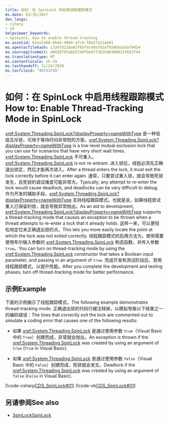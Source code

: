 ```yaml
---
title: 如何：在 SpinLock 中启用线程跟踪模式
ms.date: 03/30/2017
dev_langs:
- csharp
- vb
helpviewer_keywords:
- SpinLock, how to enable thread-tracking
ms.assetid: 62ee2e68-0bdd-4869-afc9-f0a57a11ae01
ms.openlocfilehash: c33978226a02f65fdc495762af9286ba2daf9454
ms.sourcegitcommit: d8020797a6657d0fbbdff362b80300815f682f94
ms.translationtype: HT
ms.contentlocale: zh-CN
ms.lasthandoff: 11/24/2020
ms.locfileid: "95723735"
---
```

# <a name="how-to-enable-thread-tracking-mode-in-spinlock"></a><span data-ttu-id="e0680-102">如何：在 SpinLock 中启用线程跟踪模式</span><span class="sxs-lookup"><span data-stu-id="e0680-102">How to: Enable Thread-Tracking Mode in SpinLock</span></span>

<span data-ttu-id="e0680-103"><xref:System.Threading.SpinLock?displayProperty=nameWithType> 是一种低级互斥锁，可用于等待时间非常短的方案。</span><span class="sxs-lookup"><span data-stu-id="e0680-103"><xref:System.Threading.SpinLock?displayProperty=nameWithType> is a low-level mutual exclusion lock that you can use for scenarios that have very short wait times.</span></span> <span data-ttu-id="e0680-104"><xref:System.Threading.SpinLock> 不可重入。</span><span class="sxs-lookup"><span data-stu-id="e0680-104"><xref:System.Threading.SpinLock> is not re-entrant.</span></span> <span data-ttu-id="e0680-105">进入锁后，线程必须先正确退出锁定，然后才能再次进入。</span><span class="sxs-lookup"><span data-stu-id="e0680-105">After a thread enters the lock, it must exit the lock correctly before it can enter again.</span></span> <span data-ttu-id="e0680-106">通常，只要尝试重入锁，就会导致死锁发生，且死锁的调试难度可能非常大。</span><span class="sxs-lookup"><span data-stu-id="e0680-106">Typically, any attempt to re-enter the lock would cause deadlock, and deadlocks can be very difficult to debug.</span></span> <span data-ttu-id="e0680-107">作为开发的辅助手段，<xref:System.Threading.SpinLock?displayProperty=nameWithType> 支持线程跟踪模式。也就是说，如果线程尝试重入已保留的锁，就会导致异常抛出。</span><span class="sxs-lookup"><span data-stu-id="e0680-107">As an aid to development, <xref:System.Threading.SpinLock?displayProperty=nameWithType> supports a thread-tracking mode that causes an exception to be thrown when a thread attempts to re-enter a lock that it already holds.</span></span> <span data-ttu-id="e0680-108">这样一来，可以更轻松地定位未正确退出锁的点。</span><span class="sxs-lookup"><span data-stu-id="e0680-108">This lets you more easily locate the point at which the lock was not exited correctly.</span></span> <span data-ttu-id="e0680-109">线程跟踪模式的启用方法为，使用需要使用布尔输入参数的 <xref:System.Threading.SpinLock> 构造函数，并传入参数 `true`。</span><span class="sxs-lookup"><span data-stu-id="e0680-109">You can turn on thread-tracking mode by using the <xref:System.Threading.SpinLock> constructor that takes a Boolean input parameter, and passing in an argument of `true`.</span></span> <span data-ttu-id="e0680-110">完成开发和测试阶段后，禁用线程跟踪模式，以提升性能。</span><span class="sxs-lookup"><span data-stu-id="e0680-110">After you complete the development and testing phases, turn off thread-tracking mode for better performance.</span></span>  
  
## <a name="example"></a><span data-ttu-id="e0680-111">示例</span><span class="sxs-lookup"><span data-stu-id="e0680-111">Example</span></span>  

 <span data-ttu-id="e0680-112">下面的示例展示了线程跟踪模式。</span><span class="sxs-lookup"><span data-stu-id="e0680-112">The following example demonstrates thread-tracking mode.</span></span> <span data-ttu-id="e0680-113">正确退出锁的代码行被注释掉，以模拟导致以下结果之一的编码错误：</span><span class="sxs-lookup"><span data-stu-id="e0680-113">The lines that correctly exit the lock are commented out to simulate a coding error that causes one of the following results:</span></span>  
  
- <span data-ttu-id="e0680-114">如果 <xref:System.Threading.SpinLock> 是通过使用参数 `true`（Visual Basic 中的 `True`）创建而成，异常就会抛出。</span><span class="sxs-lookup"><span data-stu-id="e0680-114">An exception is thrown if the <xref:System.Threading.SpinLock> was created by using an argument of `true` (`True` in Visual Basic).</span></span>  
  
- <span data-ttu-id="e0680-115">如果 <xref:System.Threading.SpinLock> 是通过使用参数 `false`（Visual Basic 中的 `False`）创建而成，死锁就会发生。</span><span class="sxs-lookup"><span data-stu-id="e0680-115">Deadlock if the <xref:System.Threading.SpinLock> was created by using an argument of `false` (`False` in Visual Basic).</span></span>  
  
 [!code-csharp[CDS_SpinLock#01](../../../samples/snippets/csharp/VS_Snippets_Misc/cds_spinlock/cs/spinlockdemo.cs#01)]
 [!code-vb[CDS_SpinLock#01](../../../samples/snippets/visualbasic/VS_Snippets_Misc/cds_spinlock/vb/spinlock_threadtracking.vb#01)]  
  
## <a name="see-also"></a><span data-ttu-id="e0680-116">另请参阅</span><span class="sxs-lookup"><span data-stu-id="e0680-116">See also</span></span>

- [<span data-ttu-id="e0680-117">SpinLock</span><span class="sxs-lookup"><span data-stu-id="e0680-117">SpinLock</span></span>](spinlock.md)
